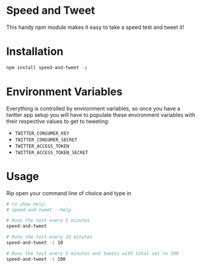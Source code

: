 # Speed and Tweet

This handy npm module makes it easy to take a speed test and tweet it!

# Installation

```bash
npm install speed-and-tweet -g
```

# Environment Variables

Everything is controlled by environment variables, so once you have a twitter
app setup you will have to populate these environment variables with their
respective values to get to tweeting:

- `TWITTER_CONSUMER_KEY`
- `TWITTER_CONSUMER_SECRET`
- `TWITTER_ACCESS_TOKEN`
- `TWITTER_ACCESS_TOKEN_SECRET`

# Usage

Rip open your command line of choice and type in

```bash
# to show help:
# speed-and-tweet --help

# Runs the test every 5 minutes
speed-and-tweet

# Runs the test every 10 minutes
speed-and-tweet -i 10

# Runs the test every 5 minutes and tweets with total set to 100
speed-and-tweet -t 100
```
